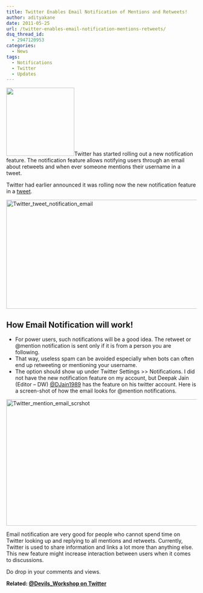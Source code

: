 ```yaml
---
title: Twitter Enables Email Notification of Mentions and Retweets!
author: adityakane
date: 2011-05-25
url: /twitter-enables-email-notification-mentions-retweets/
dsq_thread_id:
  - 2947120953
categories:
  - News
tags:
  - Notifications
  - Twitter
  - Updates
---
```

[<img class="alignright size-full wp-image-39379" title="Twitter_new_logo.png" src="http://cdn.devilsworkshop.org/files/2011/04/Twitter_new_logo.png" alt="" width="180" height="180" />][1]Twitter has started rolling out a new notification feature. The notification feature allows notifying users through an email about retweets and when ever someone mentions their username in a tweet.

Twitter had earlier announced it was rolling now the new notification feature in a <a href="https://twitter.com/#!/twitter/status/72775840978571264" onclick="_gaq.push(['_trackEvent', 'outbound-article', 'https://twitter.com/#!/twitter/status/72775840978571264', 'tweet']);" >tweet</a>.

[<img style="background-image: none; padding-left: 0px; padding-right: 0px; display: inline; padding-top: 0px; border: 0px;" title="Twitter_tweet_notification_email" src="http://cdn.devilsworkshop.org/files/2011/05/Twitter_tweet_notification_email_thumb.png" border="0" alt="Twitter_tweet_notification_email" width="565" height="288" />][2]

## How Email Notification will work!

  * For power users, such notifications will be a good idea. The retweet or @mention notification is sent only if it is from a person you are following.
  * That way, useless spam can be avoided especially when bots can often end up retweeting or mentioning your username.
  * The option should show up under Twitter Settings >> Notifications. I did not have the new notification feature on my account, but Deepak Jain (Editor – DW) <a href="http://twitter.com/DJain1989" onclick="_gaq.push(['_trackEvent', 'outbound-article', 'http://twitter.com/DJain1989', '@DJain1989']);" >@DJain1989</a> has the feature on his twitter account. Here is a screen-shot of how the email looks for @mention notifications.

[<img style="background-image: none; padding-left: 0px; padding-right: 0px; display: inline; padding-top: 0px; border: 0px;" title="Twitter_mention_email_scrshot" src="http://cdn.devilsworkshop.org/files/2011/05/Twitter_mention_email_scrshot_thumb.png" border="0" alt="Twitter_mention_email_scrshot" width="570" height="334" />][3]

Email notification are very good for people who cannot spend time on Twitter looking up and replying to all mentions and retweets. Currently, Twitter is used to share information and links a lot more than anything else. This new feature might increase interaction between users when it comes to discussions.

Do drop in your comments and views.

**Related: <a href="http://twitter.com/devils_workshop" onclick="_gaq.push(['_trackEvent', 'outbound-article', 'http://twitter.com/devils_workshop', '@Devils_Workshop on Twitter']);" >@Devils_Workshop on Twitter</a>**

 [1]: http://cdn.devilsworkshop.org/files/2011/04/Twitter_new_logo.png
 [2]: http://cdn.devilsworkshop.org/files/2011/05/Twitter_tweet_notification_email.png
 [3]: http://cdn.devilsworkshop.org/files/2011/05/Twitter_mention_email_scrshot.png
